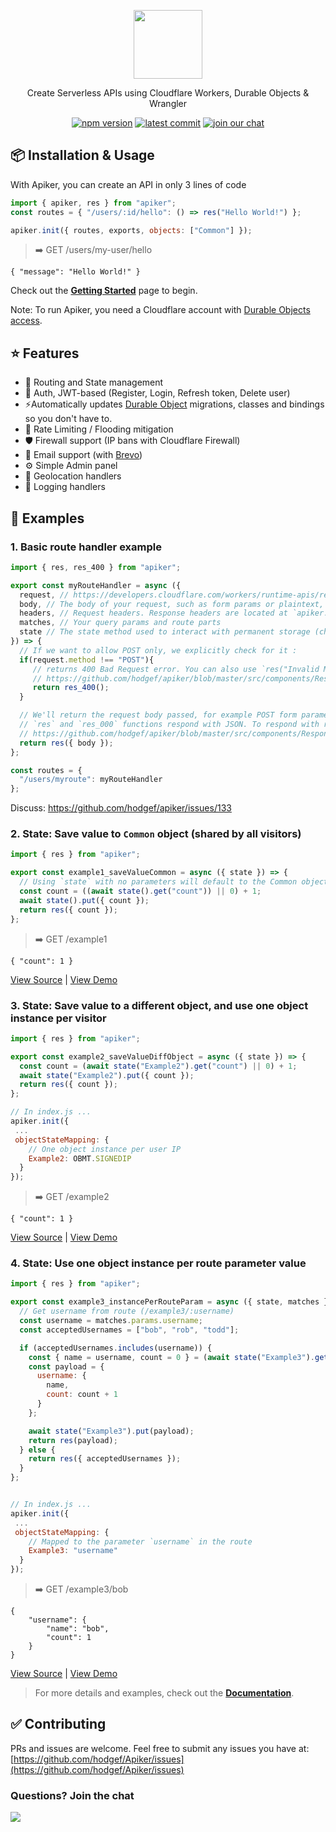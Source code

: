 <div>
 <p align="center">
  <a href="https://github.com/hodgef/apiker" title="View Documentation"><img width="110" src="https://user-images.githubusercontent.com/25509135/142580530-07c335a7-5a11-47dd-8acc-b45842e8da32.png" /></a>
 </p>
 
 <div align="center">
  <p>Create Serverless APIs using Cloudflare Workers, Durable Objects & Wrangler</p>

 <a href="https://www.npmjs.com/package/apiker"><img src="https://badgen.net/npm/v/apiker" alt="npm version"></a> <a href="https://github.com/hodgef/apiker"><img src="https://img.shields.io/github/last-commit/hodgef/apiker" alt="latest commit"></a> <a href="https://discord.com/invite/SJexsCG"><img src="https://img.shields.io/discord/498978399801573396.svg?label=&logo=discord&logoColor=ffffff&color=7389D8&labelColor=6A7EC2" alt="join our chat"></a>
</div>
 
</div>

## 📦 Installation & Usage

With Apiker, you can create an API in only 3 lines of code
```js
import { apiker, res } from "apiker";
const routes = { "/users/:id/hello": () => res("Hello World!") };

apiker.init({ routes, exports, objects: ["Common"] });

```
> ➡️ GET /users/my-user/hello
```
{ "message": "Hello World!" }
```

Check out the **[Getting Started](https://hodgef.com/apiker/)** page to begin.


Note: To run Apiker, you need a Cloudflare account with [Durable Objects access](https://developers.cloudflare.com/workers/platform/pricing#durable-objects).


## ⭐ Features

- 📕 Routing and State management
- 🔑 Auth, JWT-based (Register, Login, Refresh token, Delete user)
- ⚡️Automatically updates [Durable Object](https://developers.cloudflare.com/workers/learning/using-durable-objects) migrations, classes and bindings so you don't have to.
- 🛑 Rate Limiting / Flooding mitigation
- 🛡️ Firewall support (IP bans with Cloudflare Firewall)
- 📧 Email support (with [Brevo](https://www.brevo.com/products/transactional-email/))
- ⚙️ Simple Admin panel
- 👤 Geolocation handlers
- 📝 Logging handlers

## 📕 Examples

### 1. Basic route handler example
```js
import { res, res_400 } from "apiker";

export const myRouteHandler = async ({
  request, // https://developers.cloudflare.com/workers/runtime-apis/request/
  body, // The body of your request, such as form params or plaintext, depending on request content-type
  headers, // Request headers. Response headers are located at `apiker.responseHeaders`
  matches, // Your query params and route parts
  state // The state method used to interact with permanent storage (check the examples below & docs for more info)
}) => {
  // If we want to allow POST only, we explicitly check for it :
  if(request.method !== "POST"){
     // returns 400 Bad Request error. You can also use `res("Invalid Method", 405)`
     // https://github.com/hodgef/apiker/blob/master/src/components/Response/Response.ts#L10
     return res_400();
  }

  // We'll return the request body passed, for example POST form parameters
  // `res` and `res_000` functions respond with JSON. To respond with raw text you can use `resRaw`
  // https://github.com/hodgef/apiker/blob/master/src/components/Response/Response.ts#L23
  return res({ body });
};
```
```js
const routes = {
  "/users/myroute": myRouteHandler
};
```
Discuss: https://github.com/hodgef/apiker/issues/133

### 2. State: Save value to `Common` object (shared by all visitors)
```js
import { res } from "apiker";

export const example1_saveValueCommon = async ({ state }) => {
  // Using `state` with no parameters will default to the Common object
  const count = ((await state().get("count")) || 0) + 1;
  await state().put({ count });
  return res({ count });
};
```
> ➡️ GET /example1
```
{ "count": 1 }
```
[View Source](https://github.com/hodgef/apiker-examples/blob/master/src/controllers/example1_saveValueCommon.ts) | [View Demo](https://apiker-examples.volted.co/example1)

### 3. State: Save value to a different object, and use one object instance per visitor
```js
import { res } from "apiker";

export const example2_saveValueDiffObject = async ({ state }) => {
  const count = (await state("Example2").get("count") || 0) + 1;
  await state("Example2").put({ count });
  return res({ count });
};

// In index.js ...
apiker.init({
 ...
 objectStateMapping: {
    // One object instance per user IP
    Example2: OBMT.SIGNEDIP
  }
});
```
> ➡️ GET /example2
```
{ "count": 1 }
```
[View Source](https://github.com/hodgef/apiker-examples/blob/master/src/controllers/example2_saveValueDiffObject.ts) | [View Demo](https://apiker-examples.volted.co/example2)

### 4. State: Use one object instance per route parameter value
```js
import { res } from "apiker";

export const example3_instancePerRouteParam = async ({ state, matches }) => {
  // Get username from route (/example3/:username)
  const username = matches.params.username;
  const acceptedUsernames = ["bob", "rob", "todd"];

  if (acceptedUsernames.includes(username)) {
    const { name = username, count = 0 } = (await state("Example3").get("username")) || {};
    const payload = {
      username: {
        name,
        count: count + 1
      }
    };

    await state("Example3").put(payload);
    return res(payload);
  } else {
    return res({ acceptedUsernames });
  }
};


// In index.js ...
apiker.init({
 ...
 objectStateMapping: {
    // Mapped to the parameter `username` in the route
    Example3: "username"
  }
});
```
> ➡️ GET /example3/bob
```
{
    "username": {
        "name": "bob",
        "count": 1
    }
}
```
[View Source](https://github.com/hodgef/apiker-examples/blob/master/src/controllers/example3_instancePerRouteParam.ts) | [View Demo](https://apiker-examples.volted.co/example3/bob)

> For more details and examples, check out the **[Documentation](https://hodgef.com/apiker/)**.

## ✅ Contributing 

PRs and issues are welcome. Feel free to submit any issues you have at:
[https://github.com/hodgef/Apiker/issues](https://github.com/hodgef/Apiker/issues)

### Questions? Join the chat

<a href="https://discordapp.com/invite/SJexsCG" title="Join our Discord chat" target="_blank"><img src="https://discordapp.com/api/guilds/498978399801573396/widget.png?style=banner2" align="center"></a>
